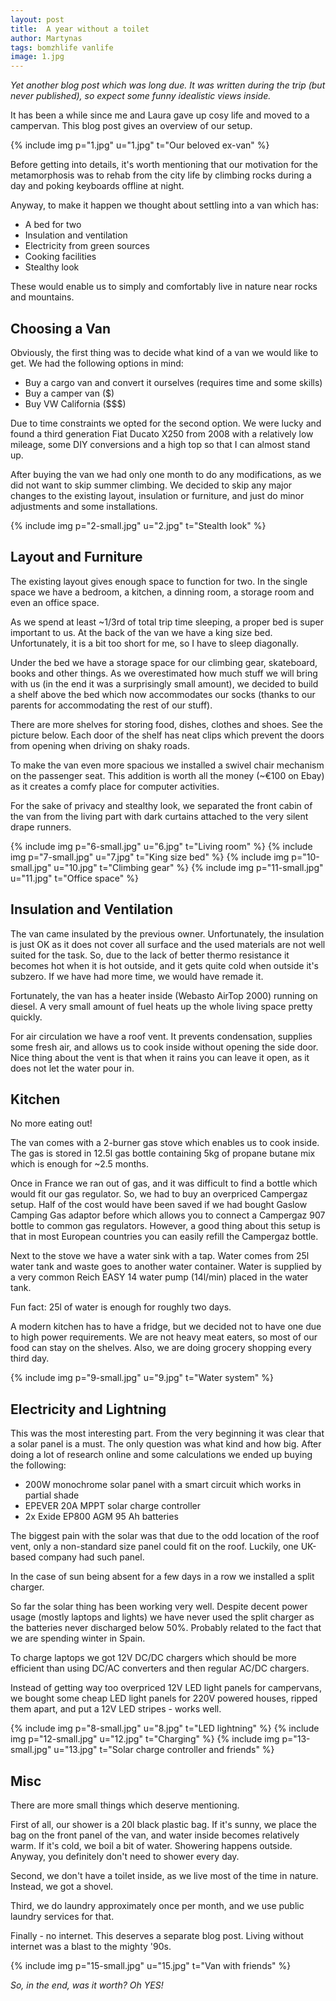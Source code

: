 ```yaml
---
layout: post
title:  A year without a toilet
author: Martynas
tags: bomzhlife vanlife
image: 1.jpg
---
```


_Yet another blog post which was long due. It was written during the trip
(but never published), so expect some funny idealistic views inside._

It has been a while since me and Laura gave up cosy life and moved to a
campervan. This blog post gives an overview of our setup.

{% include img p="1.jpg" u="1.jpg" t="Our beloved ex-van" %}
<!--break-->

Before getting into details, it's worth mentioning that our motivation for the
metamorphosis was to rehab from the city life by climbing rocks during a day
and poking keyboards offline at night.

Anyway, to make it happen we thought about settling into a van which has:

- A bed for two
- Insulation and ventilation
- Electricity from green sources
- Cooking facilities
- Stealthy look

These would enable us to simply and comfortably live in nature near rocks and
mountains.

## Choosing a Van

Obviously, the first thing was to decide what kind of a van we would like to get.
We had the following options in mind:

- Buy a cargo van and convert it ourselves (requires time and some skills)
- Buy a camper van ($)
- Buy VW California ($$$)

Due to time constraints we opted for the second option. We were lucky and found
a third generation Fiat Ducato X250 from 2008 with a relatively low mileage, some
DIY conversions and a high top so that I can almost stand up.

After buying the van we had only one month to do any modifications, as we did not
want to skip summer climbing. We decided to skip any major changes to the existing layout,
insulation or furniture, and just do minor adjustments and some installations.

{% include img p="2-small.jpg" u="2.jpg" t="Stealth look" %}

## Layout and Furniture

The existing layout gives enough space to function for two. In the single space
we have a bedroom, a kitchen, a dinning room, a storage room and even
an office space.

As we spend at least ~1/3rd of total trip time sleeping, a proper bed is super important to us.
At the back of the van we have a king size bed. Unfortunately, it is a bit
too short for me, so I have to sleep diagonally.

Under the bed we have a storage space for our climbing gear, skateboard, books and other things.
As we overestimated how much stuff we will bring with us (in the end it was a surprisingly
small amount), we decided to build a shelf above the bed which now accommodates our socks
(thanks to our parents for accommodating the rest of our stuff).

There are more shelves for storing food, dishes, clothes and shoes. See the picture below.
Each door of the shelf has neat clips which prevent the doors from opening when driving on shaky roads.

To make the van even more spacious we installed a swivel chair mechanism on the passenger seat.
This addition is worth all the money (~€100 on Ebay) as it creates a comfy place for computer activities.

For the sake of privacy and stealthy look, we separated the front cabin of the van
from the living part with dark curtains attached to the very silent drape runners.

{% include img p="6-small.jpg" u="6.jpg" t="Living room" %}
{% include img p="7-small.jpg" u="7.jpg" t="King size bed" %}
{% include img p="10-small.jpg" u="10.jpg" t="Climbing gear" %}
{% include img p="11-small.jpg" u="11.jpg" t="Office space" %}

## Insulation and Ventilation

The van came insulated by the previous owner. Unfortunately, the insulation is just OK as
it does not cover all surface and the used materials are not well suited for the task.
So, due to the lack of better thermo resistance it becomes hot when it is hot outside, and it gets quite
cold when outside it's subzero. If we have had more time, we would have remade it.

Fortunately, the van has a heater inside (Webasto AirTop 2000) running on diesel.
A very small amount of fuel heats up the whole living space pretty quickly.

For air circulation we have a roof vent. It prevents condensation, supplies some fresh air,
and allows us to cook inside without opening the side door. Nice
thing about the vent is that when it rains you can leave it open, as it does not let the
water pour in.

## Kitchen

No more eating out!

The van comes with a 2-burner gas stove which enables us to cook inside. The gas is stored
in 12.5l gas bottle containing 5kg of propane butane mix which is enough for ~2.5 months.

Once in France we ran out of gas, and it was difficult to find a bottle which would fit
our gas regulator.
So, we had to buy an overpriced Campergaz setup. Half of the cost would have been saved if we had
bought Gaslow Camping Gas adaptor before which allows you to connect a Campergaz 907
bottle to common gas regulators. However, a good thing about this setup is that in most European
countries you can easily refill the Campergaz bottle.

Next to the stove we have a water sink with a tap. Water comes from 25l
water tank and waste goes to another water container. Water is supplied
by a very common Reich EASY 14 water pump (14l/min) placed in the water tank.

Fun fact: 25l of water is enough for roughly two days.

A modern kitchen has to have a fridge, but we decided not to have one due to high power requirements.
We are not heavy meat eaters, so most of our food can stay on the shelves. Also,
we are doing grocery shopping every third day.

{% include img p="9-small.jpg" u="9.jpg" t="Water system" %}

## Electricity and Lightning

This was the most interesting part. From the very beginning it was clear that
a solar panel is a must. The only question was what kind and how big. After doing
a lot of research online and some calculations we ended up buying the following:

- 200W monochrome solar panel with a smart circuit which works in partial
  shade
- EPEVER 20A MPPT solar charge controller
- 2x Exide EP800 AGM 95 Ah batteries

The biggest pain with the solar was that due to the odd location of the roof vent,
only a non-standard size panel could fit on the roof. Luckily, one UK-based
company had such panel.

In the case of sun being absent for a few days in a row we installed a split
charger.

So far the solar thing has been working very well. Despite decent power usage (mostly
laptops and lights) we have never used the split charger as the batteries never
discharged below 50%. Probably related to the fact that we are spending winter in Spain.

To charge laptops we got 12V DC/DC chargers which should be more efficient
than using DC/AC converters and then regular AC/DC chargers.

Instead of getting way too overpriced 12V LED light panels for campervans, we
bought some cheap LED light panels for 220V powered houses, ripped them apart,
and put a 12V LED stripes - works well.

{% include img p="8-small.jpg" u="8.jpg" t="LED lightning" %}
{% include img p="12-small.jpg" u="12.jpg" t="Charging" %}
{% include img p="13-small.jpg" u="13.jpg" t="Solar charge controller and friends" %}

## Misc

There are more small things which deserve mentioning.

First of all, our shower is a 20l black plastic bag. If it's sunny,
we place the bag on the front panel of the van, and water inside becomes relatively warm.
If it's cold, we boil a bit of water. Showering happens outside.
Anyway, you definitely don't need to shower every day.

Second, we don't have a toilet inside, as we live most of the time in nature.
Instead, we got a shovel.

Third, we do laundry approximately once per month, and we use public laundry
services for that.

Finally - no internet. This deserves a separate blog post. Living without internet was a blast to the mighty '90s.

{% include img p="15-small.jpg" u="15.jpg" t="Van with friends" %}

_So, in the end, was it worth? Oh YES!_
